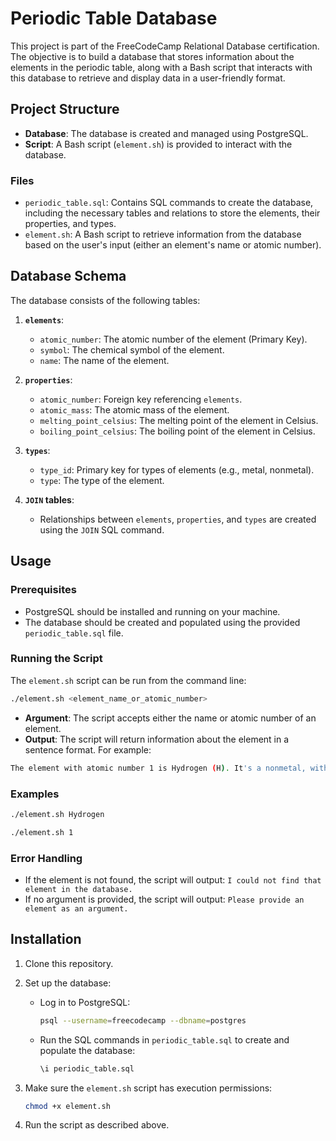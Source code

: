 
# Periodic Table Database

This project is part of the FreeCodeCamp Relational Database certification. The objective is to build a database that stores information about the elements in the periodic table, along with a Bash script that interacts with this database to retrieve and display data in a user-friendly format.

## Project Structure

- **Database**: The database is created and managed using PostgreSQL.
- **Script**: A Bash script (`element.sh`) is provided to interact with the database.

### Files

- `periodic_table.sql`: Contains SQL commands to create the database, including the necessary tables and relations to store the elements, their properties, and types.
- `element.sh`: A Bash script to retrieve information from the database based on the user's input (either an element's name or atomic number).

## Database Schema

The database consists of the following tables:

1. **`elements`**:
   - `atomic_number`: The atomic number of the element (Primary Key).
   - `symbol`: The chemical symbol of the element.
   - `name`: The name of the element.

2. **`properties`**:
   - `atomic_number`: Foreign key referencing `elements`.
   - `atomic_mass`: The atomic mass of the element.
   - `melting_point_celsius`: The melting point of the element in Celsius.
   - `boiling_point_celsius`: The boiling point of the element in Celsius.

3. **`types`**:
   - `type_id`: Primary key for types of elements (e.g., metal, nonmetal).
   - `type`: The type of the element.

4. **`JOIN` tables**:
   - Relationships between `elements`, `properties`, and `types` are created using the `JOIN` SQL command.

## Usage

### Prerequisites

- PostgreSQL should be installed and running on your machine.
- The database should be created and populated using the provided `periodic_table.sql` file.

### Running the Script

The `element.sh` script can be run from the command line:

```bash
./element.sh <element_name_or_atomic_number>
```

- **Argument**: The script accepts either the name or atomic number of an element.
- **Output**: The script will return information about the element in a sentence format. For example:

```bash
The element with atomic number 1 is Hydrogen (H). It's a nonmetal, with a mass of 1.008 amu. Hydrogen has a melting point of -259.1 celsius and a boiling point of -252.9 celsius.
```

### Examples

```bash
./element.sh Hydrogen
```

```bash
./element.sh 1
```

### Error Handling

- If the element is not found, the script will output: `I could not find that element in the database.`
- If no argument is provided, the script will output: `Please provide an element as an argument.`

## Installation

1. Clone this repository.
2. Set up the database:
   - Log in to PostgreSQL:
     ```bash
     psql --username=freecodecamp --dbname=postgres
     ```
   - Run the SQL commands in `periodic_table.sql` to create and populate the database:
     ```sql
     \i periodic_table.sql
     ```
3. Make sure the `element.sh` script has execution permissions:
   ```bash
   chmod +x element.sh
   ```

4. Run the script as described above.


